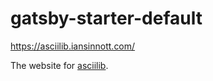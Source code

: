 # gatsby-starter-default

https://asciilib.iansinnott.com/

The website for [asciilib](https://github.com/iansinnott/asciilib).
